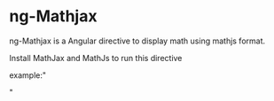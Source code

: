 # ng-Mathjax
ng-Mathjax is a Angular directive to display math using mathjs format.

Install MathJax and MathJs to run this directive

example:" <div  ng-mathjax render="mathJsString"></div>"
